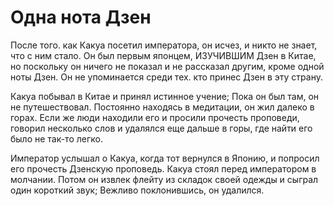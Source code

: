 # Одна нота Дзен

После того. как Какуа посетил императора, он исчез, и никто не знает, что с ним стало. Он был первым японцем, ИЗУЧИВШИМ Дзен в Китае, но поскольку он ничего не показал и не рассказал другим, кроме одной ноты Дзен. Он не упоминается среди тех. кто принес Дзен в эту страну.

Какуа побывал в Китае и принял истинное учение; Пока он был там, он не путешествовал. Постоянно находясь в медитации, он жил далеко в горах. Если же люди находили его и просили прочесть проповеди, говорил несколько слов и удалялся еще дальше в горы, где найти его было не так-то легко.

Император услышал о Какуа, когда тот вернулся в Японию, и попросил его прочесть Дзенскую проповедь. Какуа стоял перед императором в молчании. Потом он извлек флейту из складок своей одежды и сыграл один короткий звук; Вежливо поклонившись, он удалился.
